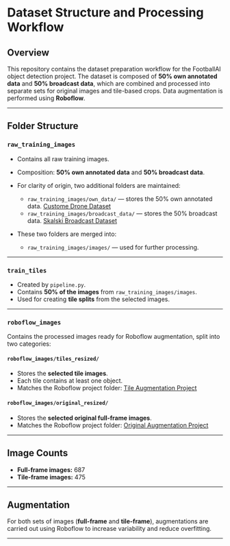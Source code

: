 # Dataset Structure and Processing Workflow

## Overview
This repository contains the dataset preparation workflow for the FootballAI object detection project. The dataset is composed of **50% own annotated data** and **50% broadcast data**, which are combined and processed into separate sets for original images and tile-based crops. Data augmentation is performed using **Roboflow**.

---

## Folder Structure

### `raw_training_images`
- Contains all raw training images.
- Composition: **50% own annotated data** and **50% broadcast data**.
- For clarity of origin, two additional folders are maintained:
  - `raw_training_images/own_data/` — stores the 50% own annotated data. [Custome Drone Dataset ](https://universe.roboflow.com/footballai-xndiy/drohnenvideos/dataset/6)
  - `raw_training_images/broadcast_data/` — stores the 50% broadcast data. [Skalski Broadcast Dataset](https://universe.roboflow.com/roboflow-jvuqo/football-players-detection-3zvbc/dataset/1)

- These two folders are merged into:
  - `raw_training_images/images/` — used for further processing.

---

### `train_tiles`
- Created by `pipeline.py`.
- Contains **50% of the images** from `raw_training_images/images`.
- Used for creating **tile splits** from the selected images.

---

### `roboflow_images`
Contains the processed images ready for Roboflow augmentation, split into two categories:

#### `roboflow_images/tiles_resized/`
- Stores the **selected tile images**.
- Each tile contains at least one object.
- Matches the Roboflow project folder:
  [Tile Augmentation Project](https://app.roboflow.com/footballai-xndiy/1-2-tileaugmentation/1)

#### `roboflow_images/original_resized/`
- Stores the **selected original full-frame images**.
- Matches the Roboflow project folder:
  [Original Augmentation Project](https://app.roboflow.com/footballai-xndiy/2-2-originalaugmentation/1)

---

## Image Counts
- **Full-frame images:** 687  
- **Tile-frame images:** 475

---

## Augmentation
For both sets of images (**full-frame** and **tile-frame**), augmentations are carried out using Roboflow to increase variability and reduce overfitting.

---

